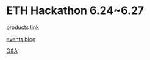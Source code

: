 # ETH Hackathon 6.24~6.27

[products link](https://github.com/tyGavinZJU/Gaia-Provider)

[events blog]()

[Q&A]()



